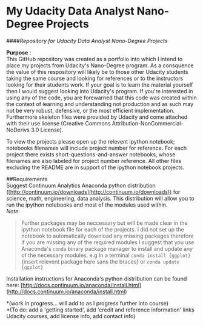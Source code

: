 # My Udacity Data Analyst Nano-Degree Projects
####*Repository for Udacity Data Analyst Nano-Degree Projects*  

**Purpose** :   
This GitHub repository was created as a portfolio into which I intend to place my projects from Udacity's Nano-Degree program. 
As a consquence the value of this respository will likely be to those other Udacity students taking the same course 
and looking for references or to the instructors looking for their students work. If your goal is to learn the material yourself 
then I would suggest looking into Udacity's program. If you're interested in using any of the code, you are forewarned that 
this code was created within the context of learning and understanding not production and as such may not be very robust, 
defensive, or the most efficient implementation. Furthermore skeleton files were provided by Udacity and come attached with their 
use license (Creative Commons Attribution-NonCommercial-NoDerivs 3.0 License). 

To view the projects please open up the relevent ipython notebook; notebooks filenames will include project number for reference. 
For each project there exists short-questions-and-answer notebooks, whose filenames are also labeled for project number reference.
All other files excluding the README are in support of the ipython notebook projects. 

##Requirements  
Suggest Continuum Analytics Anaconda python distribution ([http://continuum.io/downloads](http://continuum.io/downloads)) 
for science, math, engineering, data analysis. This distribution will allow you to run the ipython notebooks and most of the 
modules used within.   
*Note*:
>Further packages may be neccessary but will be made clear in the ipython notebook file for each of the projects. I did not set 
up the notebook to automatically download any missing packages therefore if you are missing any of the required modules I suggest that you use 
Anaconda's `conda` binary package manager to install and update any of the necessary modules. e.g In a terminal `conda install {ggplot}` {insert 
relevent package here sans the braces} or `conda update {ggplot}`

Installation instructions for Anaconda's python distribution can be found here: [http://docs.continuum.io/anaconda/install.html]
(http://docs.continuum.io/anaconda/install.html)

*(work in progress... will add to as I progress further into course)    
*(To do: add a 'getting started', add 'credit and reference information' links Udacity courses, add license info, add contact info)

